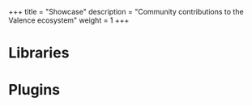 +++
title = "Showcase"
description = "Community contributions to the Valence ecosystem"
weight = 1
+++

# Libraries

# Plugins
